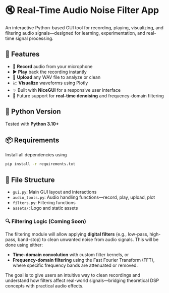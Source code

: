 # 🔇 Real-Time Audio Noise Filter App

An interactive Python-based GUI tool for recording, playing, visualizing, and filtering audio signals—designed for learning, experimentation, and real-time signal processing.

## 🚀 Features

- 🔴 **Record** audio from your microphone
- ▶️ **Play** back the recording instantly
- 🎵 **Upload** any WAV file to analyze or clean
- 📈 **Visualize** waveforms using Plotly
- ✨ Built with **NiceGUI** for a responsive user interface
- 🧼 Future support for **real-time denoising** and frequency-domain filtering

## 🐍 Python Version

Tested with **Python 3.10+**

## 📦 Requirements

Install all dependencies using

```bash
pip install -r requirements.txt
```

## 📂 File Structure

- `gui.py`: Main GUI layout and interactions
- `audio_tools.py`: Audio handling functions—record, play, upload, plot
- `filters.py`: Filtering functions
- `assets/`: Logo and static assets

### 🔍 Filtering Logic (Coming Soon)

The filtering module will allow applying **digital filters** (e.g., low-pass, high-pass, band-stop) to clean unwanted noise from audio signals. This will be done using either:

- **Time-domain convolution** with custom filter kernels, or
- **Frequency-domain filtering** using the Fast Fourier Transform (FFT), where specific frequency bands are attenuated or removed.

The goal is to give users an intuitive way to clean recordings and understand how filters affect real-world signals—bridging theoretical DSP concepts with practical audio effects.
